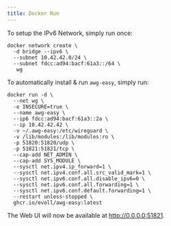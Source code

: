 ```yaml
---
title: Docker Run
---
```


To setup the IPv6 Network, simply run once:

```shell
docker network create \
  -d bridge --ipv6 \
  --subnet 10.42.42.0/24 \
  --subnet fdcc:ad94:bacf:61a3::/64 \
   wg
```

<!-- ref: major version -->

To automatically install & run `awg-easy`, simply run:

```shell
docker run -d \
  --net wg \
  -e INSECURE=true \
  --name awg-easy \
  --ip6 fdcc:ad94:bacf:61a3::2a \
  --ip 10.42.42.42 \
  -v ~/.awg-easy:/etc/wireguard \
  -v /lib/modules:/lib/modules:ro \
  -p 51820:51820/udp \
  -p 51821:51821/tcp \
  --cap-add NET_ADMIN \
  --cap-add SYS_MODULE \
  --sysctl net.ipv4.ip_forward=1 \
  --sysctl net.ipv4.conf.all.src_valid_mark=1 \
  --sysctl net.ipv6.conf.all.disable_ipv6=0 \
  --sysctl net.ipv6.conf.all.forwarding=1 \
  --sysctl net.ipv6.conf.default.forwarding=1 \
  --restart unless-stopped \
  ghcr.io/evoll/awg-easy:latest
```

The Web UI will now be available at <http://0.0.0.0:51821>.
